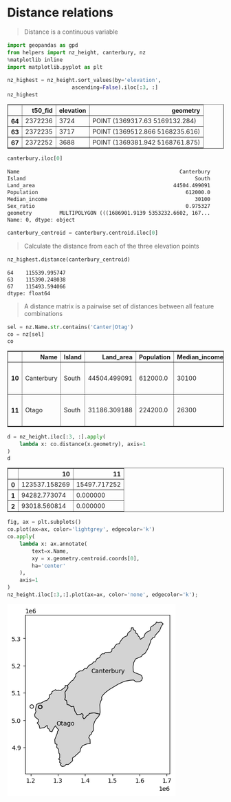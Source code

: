# Distance relations

>Distance is a continuous variable


```python
import geopandas as gpd 
from helpers import nz_height, canterbury, nz
%matplotlib inline 
import matplotlib.pyplot as plt 
```


```python
nz_highest = nz_height.sort_values(by='elevation', 
                     ascending=False).iloc[:3, :]
nz_highest
```




<div>
<style scoped>
    .dataframe tbody tr th:only-of-type {
        vertical-align: middle;
    }

    .dataframe tbody tr th {
        vertical-align: top;
    }

    .dataframe thead th {
        text-align: right;
    }
</style>
<table border="1" class="dataframe">
  <thead>
    <tr style="text-align: right;">
      <th></th>
      <th>t50_fid</th>
      <th>elevation</th>
      <th>geometry</th>
    </tr>
  </thead>
  <tbody>
    <tr>
      <th>64</th>
      <td>2372236</td>
      <td>3724</td>
      <td>POINT (1369317.63 5169132.284)</td>
    </tr>
    <tr>
      <th>63</th>
      <td>2372235</td>
      <td>3717</td>
      <td>POINT (1369512.866 5168235.616)</td>
    </tr>
    <tr>
      <th>67</th>
      <td>2372252</td>
      <td>3688</td>
      <td>POINT (1369381.942 5168761.875)</td>
    </tr>
  </tbody>
</table>
</div>




```python
canterbury.iloc[0]
```




    Name                                                    Canterbury
    Island                                                       South
    Land_area                                             44504.499091
    Population                                                612000.0
    Median_income                                                30100
    Sex_ratio                                                 0.975327
    geometry         MULTIPOLYGON (((1686901.9139 5353232.6602, 167...
    Name: 0, dtype: object




```python
canterbury_centroid = canterbury.centroid.iloc[0]
```

>Calculate the distance from each of the three elevation points


```python
nz_highest.distance(canterbury_centroid)
```




    64    115539.995747
    63    115390.248038
    67    115493.594066
    dtype: float64



>A distance matrix is a pairwise set of distances between all feature combinations


```python
sel = nz.Name.str.contains('Canter|Otag')
co = nz[sel]
co
```




<div>
<style scoped>
    .dataframe tbody tr th:only-of-type {
        vertical-align: middle;
    }

    .dataframe tbody tr th {
        vertical-align: top;
    }

    .dataframe thead th {
        text-align: right;
    }
</style>
<table border="1" class="dataframe">
  <thead>
    <tr style="text-align: right;">
      <th></th>
      <th>Name</th>
      <th>Island</th>
      <th>Land_area</th>
      <th>Population</th>
      <th>Median_income</th>
      <th>Sex_ratio</th>
      <th>geometry</th>
    </tr>
  </thead>
  <tbody>
    <tr>
      <th>10</th>
      <td>Canterbury</td>
      <td>South</td>
      <td>44504.499091</td>
      <td>612000.0</td>
      <td>30100</td>
      <td>0.975327</td>
      <td>MULTIPOLYGON (((1686901.914 5353232.66, 167999...</td>
    </tr>
    <tr>
      <th>11</th>
      <td>Otago</td>
      <td>South</td>
      <td>31186.309188</td>
      <td>224200.0</td>
      <td>26300</td>
      <td>0.951169</td>
      <td>MULTIPOLYGON (((1335204.789 5126878.25, 133695...</td>
    </tr>
  </tbody>
</table>
</div>




```python
d = nz_height.iloc[:3, :].apply(
    lambda x: co.distance(x.geometry), axis=1
)
d
```




<div>
<style scoped>
    .dataframe tbody tr th:only-of-type {
        vertical-align: middle;
    }

    .dataframe tbody tr th {
        vertical-align: top;
    }

    .dataframe thead th {
        text-align: right;
    }
</style>
<table border="1" class="dataframe">
  <thead>
    <tr style="text-align: right;">
      <th></th>
      <th>10</th>
      <th>11</th>
    </tr>
  </thead>
  <tbody>
    <tr>
      <th>0</th>
      <td>123537.158269</td>
      <td>15497.717252</td>
    </tr>
    <tr>
      <th>1</th>
      <td>94282.773074</td>
      <td>0.000000</td>
    </tr>
    <tr>
      <th>2</th>
      <td>93018.560814</td>
      <td>0.000000</td>
    </tr>
  </tbody>
</table>
</div>




```python
fig, ax = plt.subplots() 
co.plot(ax=ax, color='lightgrey', edgecolor='k')
co.apply(
    lambda x: ax.annotate(
        text=x.Name, 
        xy = x.geometry.centroid.coords[0], 
        ha='center'
    ), 
    axis=1
)
nz_height.iloc[:3,:].plot(ax=ax, color='none', edgecolor='k');
```


    
![png](DistanceRelations_files/DistanceRelations_11_0.png)
    



```python

```
